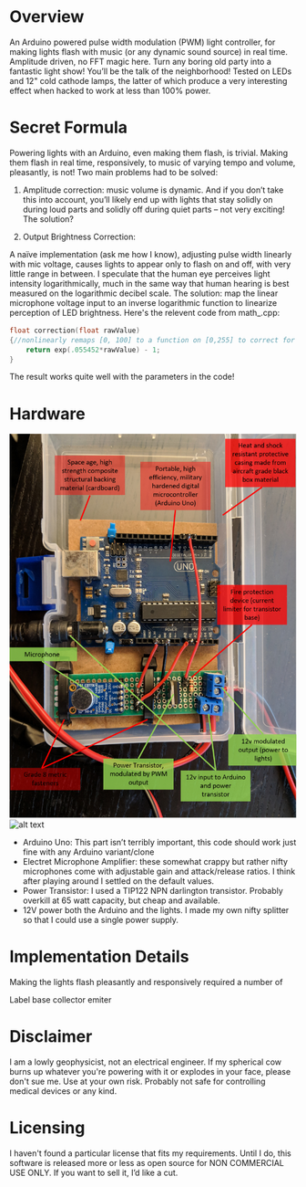 # Overview
An Arduino powered pulse width modulation (PWM) light controller, for making lights flash with music (or any dynamic sound source) in real time. Amplitude driven, no FFT magic here.
Turn any boring old party into a fantastic light show! You’ll be the talk of the neighborhood! Tested on LEDs and 12" cold cathode lamps, the latter of which produce a very interesting effect when hacked to work at less than 100% power.

# Secret Formula
Powering lights with an Arduino, even making them flash, is trivial. Making them flash in real time, responsively, to music of varying tempo and volume, pleasantly, is not! Two main problems had to be solved:
1. Amplitude correction: music volume is dynamic. And if you don’t take this into account, you’ll likely end up with lights that stay solidly on during loud parts and solidly off during quiet parts – not very exciting! The solution?

2. Output Brightness Correction: 

A naïve implementation (ask me how I know), adjusting pulse width linearly with mic voltage, causes lights to appear only to flash on and off, with very little range in between. I speculate that the human eye perceives light intensity logarithmically, much in the same way that human hearing is best measured on the logarithmic decibel scale. The solution: map the linear microphone voltage input to an inverse logarithmic function to linearize perception of LED brightness. Here's the relevent code from math_.cpp:

```c++
float correction(float rawValue)
{//nonlinearly remaps [0, 100] to a function on [0,255] to correct for perception of brightness and output PWM units (0-255, byte)
	return exp(.055452*rawValue) - 1;
}
```

The result works quite well with the parameters in the code!



# Hardware
![alt text](docs/hardware.png)
![alt text](pro_schematic.png)
* Arduino Uno: This part isn’t terribly important, this code should work just fine with any Arduino variant/clone
* Electret Microphone Amplifier: these somewhat crappy but rather nifty microphones come with adjustable gain and attack/release ratios. I think after playing around I settled on the default values.
* Power Transistor: I used a TIP122 NPN darlington transistor. Probably overkill at 65 watt capacity, but cheap and available.
* 12V power both the Arduino and the lights. I made my own nifty splitter so that I could use a single power supply.

# Implementation Details
Making the lights flash pleasantly and responsively required a number of 

Label base collector emiter

# Disclaimer
I am a lowly geophysicist, not an electrical engineer. If my spherical cow burns up whatever you're powering with it or explodes in your face, please don't sue me. Use at your own risk. Probably not safe for controlling medical devices or any kind.

# Licensing
I haven't found a particular license that fits my requirements. Until I do, this software is released more or less as open source for NON COMMERCIAL USE ONLY. If you want to sell it, I’d like a cut.
